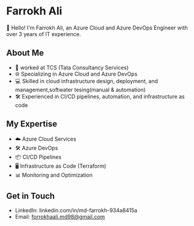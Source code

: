 
# Farrokh Ali

👋 Hello! I'm Farrokh Ali, an Azure Cloud and Azure DevOps Engineer with over 3 years of IT experience. 

## About Me

- 💼  worked at TCS (Tata Consultancy Services)
- 🌐 Specializing in Azure Cloud and Azure DevOps
- 💻 Skilled in cloud infrastructure design, deployment, and management,softwater tesing(manual & automation)
- 🛠️ Experienced in CI/CD pipelines, automation, and infrastructure as code

## My Expertise

- ☁️ Azure Cloud Services
- 🛠️ Azure DevOps
- 📦 CI/CD Pipelines
- 🖥️ Infrastructure as Code (Terraform)
- 📊 Monitoring and Optimization

## Get in Touch

- LinkedIn: linkedin.com/in/md-farrokh-934a8415a
- Email: forrokhaali.md98@gmail.com
